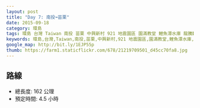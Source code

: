 ```yaml
---
layout: post
title: "Day 7: 南投➟苗栗"
date: 2015-09-18
category: 環島
tags: 環島 台灣 Taiwan 南投 苗栗 中興新村 921 地震園區 園滿教堂 鯉魚潭水庫 龍騰斷橋 勝興車站 南庄老街
keywords: 環島,台灣,Taiwan,南投,苗栗,中興新村,921 地震園區,園滿教堂,鯉魚潭水庫,龍騰斷橋,勝興車站,南庄老街
google_map: http://bit.ly/1EJP55p
thumb: https://farm1.staticflickr.com/678/21219709501_d45cc70fa8.jpg
---
```


## 路線

- 總長度: 162 公理
- 預定時間: 4.5 小時
